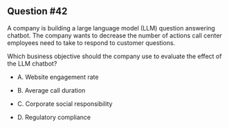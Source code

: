## Question #42

 A company is building a large language model (LLM) question answering chatbot. The company wants to decrease the number of actions call center employees need to take to respond to customer questions.

Which business objective should the company use to evaluate the effect of the LLM chatbot?

- A. Website engagement rate

- B. Average call duration

- C. Corporate social responsibility

- D. Regulatory compliance